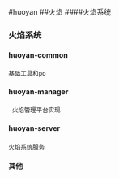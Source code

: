 #huoyan
##火焰
####火焰系统
### 火焰系统

#### huoyan-common 
    基础工具和po

#### huoyan-manager
     火焰管理平台实现
     
#### huoyan-server
    火焰系统服务

####  其他
